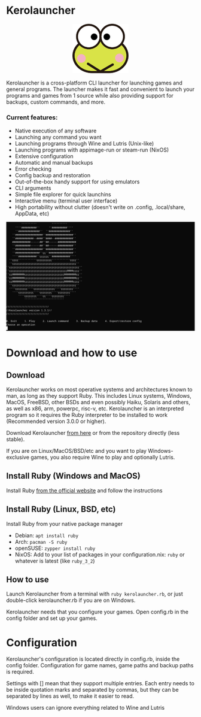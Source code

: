 # Kerolauncher

<p align="center">
<img src="keroppi.svg" width="150" />
</p>

Kerolauncher is a cross-platform CLI launcher for launching games and general programs. The launcher makes it fast and convenient to launch your programs and games from 1 source while also providing support for backups, custom commands, and more.

### Current features:
* Native execution of any software
* Launching any command you want
* Launching programs through Wine and Lutris (Unix-like)
* Launching programs with appimage-run or steam-run (NixOS)
* Extensive configuration
* Automatic and manual backups
* Error checking
* Config backup and restoration
* Out-of-the-box handy support for using emulators
* CLI arguments
* Simple file explorer for quick launchins
* Interactive menu (terminal user interface)
* High portability without clutter (doesn't write on .config, .local/share, AppData, etc)

<p align="center">
<img src="screenshot.png" width="600" />
</p>

# Download and how to use
## Download
Kerolauncher works on most operative systems and architectures known to man, as long as they support Ruby. This includes Linux systems, Windows, MacOS, FreeBSD, other BSDs and even possibly Haiku, Solaris and others, as well as x86, arm, powerpc, risc-v, etc. Kerolauncher is an interpreted program so it requires the Ruby interpreter to be installed to work (Recommended version 3.0.0 or higher).

Download Kerolauncher [from here](https://github.com/spacebanana420/Kerolauncher/releases) or from the repository directly (less stable).

If you are on Linux/MacOS/BSD/etc and you want to play Windows-exclusive games, you also require Wine to play and optionally Lutris.

## Install Ruby (Windows and MacOS)
Install Ruby [from the official website](https://www.ruby-lang.org/en/) and follow the instructions

## Install Ruby (Linux, BSD, etc)
Install Ruby from your native package manager

* Debian: ```apt install ruby```
* Arch: ```pacman -S ruby```
* openSUSE: ```zypper install ruby```
* NixOS: Add to your list of packages in your configuration.nix: ```ruby``` or whatever is latest (like ```ruby_3_2```)

## How to use
Launch Kerolauncher from a terminal with ```ruby kerolauncher.rb```, or just double-click kerolauncher.rb if you are on Windows.

Kerolauncher needs that you configure your games. Open config.rb in the config folder and set up your games.

# Configuration
Kerolauncher's configuration is located directly in config.rb, inside the config folder. Configuration for game names, game paths and backup paths is required.

Settings with [] mean that they support multiple entries. Each entry needs to be inside quotation marks and separated by commas, but they can be separated by lines as well, to make it easier to read.

Windows users can ignore everything related to Wine and Lutris
